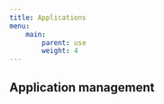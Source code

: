 ```yaml
---
title: Applications
menu:
    main:
        parent: use
        weight: 4
---
```


## Application management
